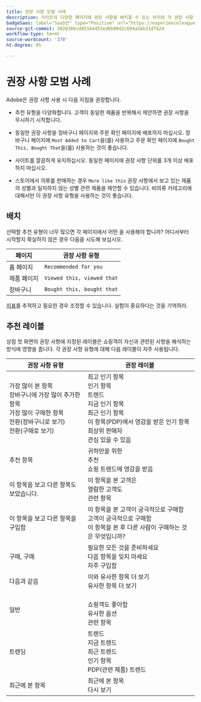 ```yaml
---
title: 권장 사항 모범 사례
description: 사이트의 다양한 페이지에 권장 사항을 배치할 수 있는 위치와 각 권장 사항 유형에 자주 사용되는 레이블에 대한 권장 사항을 알아봅니다.
badgeSaas: label="SaaS만" type="Positive" url="https://experienceleague.adobe.com/en/docs/commerce/user-guides/product-solutions" tooltip="Adobe Commerce as a Cloud Service 및 Adobe Commerce Optimizer 프로젝트에만 적용됩니다(Adobe 관리 SaaS 인프라)."
source-git-commit: 3020386cd051b4453ed6b90d2c694a5bb31dfb24
workflow-type: tm+mt
source-wordcount: '378'
ht-degree: 0%

---
```


# 권장 사항 모범 사례

Adobe은 권장 사항 사용 시 다음 지침을 권장합니다.

- 추천 유형을 다양화합니다. 고객이 동일한 제품을 반복해서 제안하면 권장 사항을 무시하기 시작합니다.

- 동일한 권장 사항을 장바구니 페이지와 주문 확인 페이지에 배포하지 마십시오. 장바구니 페이지에 `Most Added to Cart`을(를) 사용하고 주문 확인 페이지에 `Bought This, Bought That`을(를) 사용하는 것이 좋습니다.

- 사이트를 깔끔하게 유지하십시오. 동일한 페이지에 권장 사항 단위를 3개 이상 배포하지 마십시오.

- 스토어에서 의류를 판매하는 경우 `More like this` 권장 사항에서 보고 있는 제품의 성별과 일치하지 않는 성별 관련 제품을 제안할 수 있습니다. 비의류 카테고리에 대해서만 이 권장 사항 유형을 사용하는 것이 좋습니다.

## 배치

선택할 추천 유형이 너무 많으면 각 페이지에서 어떤 을 사용해야 합니까? 어디서부터 시작할지 확실하지 않은 경우 다음을 시도해 보십시오.

| 페이지 | 권장 사항 유형 |
|---|---|
| 홈 페이지 | `Recommended for you` |
| 제품 페이지 | `Viewed this, viewed that` |
| 장바구니 | `Bought this, bought that` |

[지표](../../manage-results/recommendation-performance.md)를 추적하고 필요한 경우 조정할 수 있습니다. 실험이 중요하다는 것을 기억하라.

## 추천 레이블

상점 첫 화면의 권장 사항에 지정된 레이블은 쇼핑객이 자신과 관련된 사항을 해석하는 방식에 영향을 줍니다. 각 권장 사항 유형에 대해 다음 레이블이 자주 사용됩니다.

| 권장 사항 유형 | 권장 레이블 |
|---|---|
| 가장 많이 본 항목<br> 장바구니에 가장 많이 추가한 항목<br>가장 많이 구매한 항목<br>전환(장바구니로 보기)<br>전환(구매로 보기) | 최고 인기 항목<br>인기 항목<br>트렌드<br>지금 인기 항목<br>최근 인기 항목<br>이 항목(PDP)에서 영감을 받은 인기 항목<br>최상위 판매자<br>관심 있을 수 있음 |
| 추천 항목 | 귀하만을 위한<br>추천<br>쇼핑 트렌드에 영감을 받음 |
| 이 항목을 보고 다른 항목도 보았습니다. | 이 항목을 본 고객은 <br>열람한 고객도<br>관련 항목 |
| 이 항목을 보고 다른 항목을 구입함 | 이 항목을 본 고객이 궁극적으로 구매함<br>고객이 궁극적으로 구매함<br>이 항목을 본 후 다른 사람이 구매하는 것은 무엇입니까? |
| 구매, 구매 | 필요한 모든 것을 준비하세요<br>다음 항목을 잊지 마세요<br>자주 구입함 |
| 다음과 같음 | 이와 유사한 항목 더 보기<br>유사한 항목 더 보기 |
| 일반 | <br>쇼핑객도 좋아함<br>유사한 옵션<br>관련 항목 |
| 트렌딩 | 트렌드<br>지금 트렌드<br>최근 트렌드<br>인기 항목<br>PDP(관련 제품) 트렌드 |
| 최근에 본 항목 | 최근에 본 항목<br>다시 보기 |
